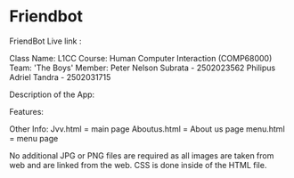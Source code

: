 # Friendbot
FriendBot
Live link :

Class Name: L1CC
Course: Human Computer Interaction (COMP68000)
Team: 'The Boys'
Member:
Peter Nelson Subrata - 2502023562
Philipus Adriel Tandra - 2502031715

Description of the App:

Features:

Other Info:
Jvv.html = main page
Aboutus.html = About us page
menu.html = menu page

No additional JPG or PNG files are required as all images are taken from web and are linked from the web.
CSS is done inside of the HTML file.
